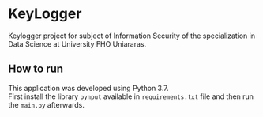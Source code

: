 # KeyLogger

Keylogger project for subject of Information Security of the specialization in Data Science at University FHO Uniararas.

## How to run
This application was developed using Python 3.7.  
First install the library `pynput` available in `requirements.txt` file and then run the `main.py` afterwards.  